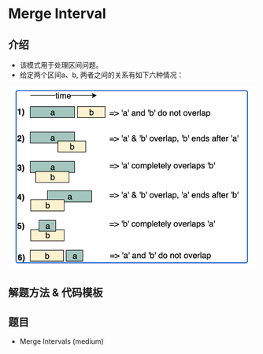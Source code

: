 # Merge Interval

## 介绍

* 该模式用于处理区间问题。
* 给定两个区间a、b, 两者之间的关系有如下六种情况：

![a b区间关系](./AB区间关系.png)

## 解题方法 & 代码模板

## 题目

* Merge Intervals (medium)
